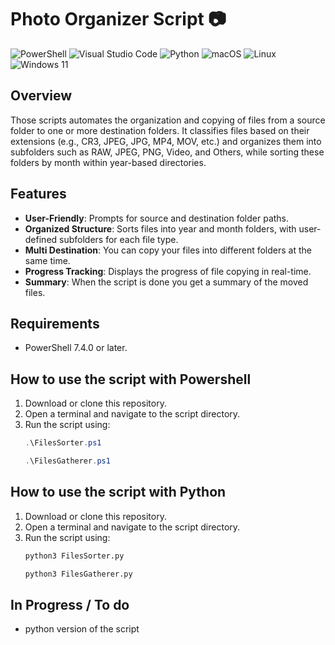 # Photo Organizer Script 📷
![PowerShell](https://img.shields.io/badge/PowerShell-%235391FE.svg?style=for-the-badge&logo=powershell&logoColor=white)  ![Visual Studio Code](https://img.shields.io/badge/Visual%20Studio%20Code-0078d7.svg?style=for-the-badge&logo=visual-studio-code&logoColor=white) ![Python](https://img.shields.io/badge/python-3670A0?style=for-the-badge&logo=python&logoColor=ffdd54) ![macOS](https://img.shields.io/badge/mac%20os-000000?style=for-the-badge&logo=macos&logoColor=F0F0F0) ![Linux](https://img.shields.io/badge/Linux-FCC624?style=for-the-badge&logo=linux&logoColor=black) ![Windows 11](https://img.shields.io/badge/Windows%2011-%230079d5.svg?style=for-the-badge&logo=Windows%2011&logoColor=white)
## Overview
Those scripts automates the organization and copying of files from a source folder to one or more destination folders. It classifies files based on their extensions (e.g., CR3, JPEG, JPG, MP4, MOV, etc.) and organizes them into subfolders such as RAW, JPEG, PNG, Video, and Others, while sorting these folders by month within year-based directories.

## Features
- **User-Friendly**: Prompts for source and destination folder paths.
- **Organized Structure**: Sorts files into year and month folders, with user-defined subfolders for each file type.
- **Multi Destination**: You can copy your files into different folders at the same time.
- **Progress Tracking**: Displays the progress of file copying in real-time.
- **Summary**: When the script is done you get a summary of the moved files.

## Requirements
- PowerShell 7.4.0 or later.

## How to use the script with Powershell
1. Download or clone this repository.
2. Open a terminal and navigate to the script directory.
3. Run the script using:
   ```powershell
   .\FilesSorter.ps1
   ```
   ```powershell
   .\FilesGatherer.ps1
   ```
## How to use the script with Python
1. Download or clone this repository.
2. Open a terminal and navigate to the script directory.
3. Run the script using:
   ```python
   python3 FilesSorter.py
   ```
   ```python
   python3 FilesGatherer.py
   ```

## In Progress / To do
- python version of the script
